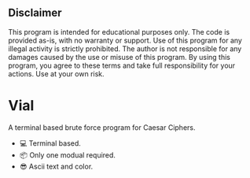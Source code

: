 ## Disclaimer

This program is intended for educational purposes only. The code is provided as-is, with no warranty or support. Use of this program for any illegal activity is strictly prohibited. The author is not responsible for any damages caused by the use or misuse of this program. By using this program, you agree to these terms and take full responsibility for your actions. Use at your own risk.

# Vial
A terminal based brute force program for Caesar Ciphers.

* 💻 Terminal based.
* 📦 Only one modual required.
* 😎 Ascii text and color.

